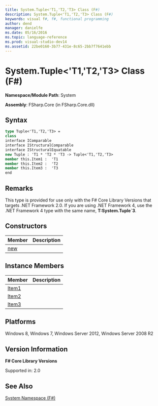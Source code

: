 ```yaml
---
title: System.Tuple<'T1,'T2,'T3> Class (F#)
description: System.Tuple<'T1,'T2,'T3> Class (F#)
keywords: visual f#, f#, functional programming
author: dend
manager: danielfe
ms.date: 05/16/2016
ms.topic: language-reference
ms.prod: visual-studio-dev14
ms.assetid: 22be0160-3b77-431e-8c65-2bb7f7641ebb 
---
```


# System.Tuple<'T1,'T2,'T3> Class (F#)

**Namespace/Module Path**: System

**Assembly**: FSharp.Core (in FSharp.Core.dll)


## Syntax

```fsharp
type Tuple<'T1,'T2,'T3> =
class
interface IComparable
interface IStructuralComparable
interface IStructuralEquatable
new Tuple : 'T1 * 'T2 * 'T3 -> Tuple<'T1,'T2,'T3>
member this.Item1 :  'T1
member this.Item2 :  'T2
member this.Item3 :  'T3
end
```

## Remarks
This type is provided for use only with the F# Core Library Versions that targets .NET Framework 2.0. If you are using .NET Framework 4, use the .NET Framework 4 type with the same name, **T:System.Tuple&#96;3**.


## Constructors


|Member|Description|
|------|-----------|
|[new](https://msdn.microsoft.com/library/7f3fcf0b-eb72-410a-9b82-19ec2e31d294)||

## Instance Members


|Member|Description|
|------|-----------|
|[Item1](https://msdn.microsoft.com/library/2913ad56-a6a4-4520-949f-cab842fa2cf0)||
|[Item2](https://msdn.microsoft.com/library/dd8add01-5051-408c-9ab7-e293f2ea4d1d)||
|[Item3](https://msdn.microsoft.com/library/c96bab59-8931-4a18-83ff-d25f64e72551)||

## Platforms
Windows 8, Windows 7, Windows Server 2012, Windows Server 2008 R2


## Version Information
**F# Core Library Versions**

Supported in: 2.0




## See Also
[System Namespace &#40;F&#35;&#41;](System-Namespace-%5BFSharp%5D.md)

